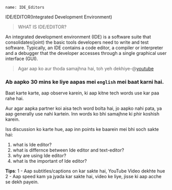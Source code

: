 ```ngMeta
name: IDE_Editors
```

IDE/EDITOR(Integrated Development Environment)

>  WHAT IS  IDE/EDIITOR?

An integrated development environment (IDE) is a software suite that consolidates(joint) the basic tools developers need to write and test software. Typically, an IDE contains a code editor, a compiler or interpreter and a debugger that the developer accesses through a single graphical user interface (GUI).

> Agar aap ko aur thoda samajhna hai, toh yeh dekhiye-@[youtube](7GmDq_DXEF8)


### Ab aapko 30 mins ke liye aapas mei `english` mei baat karni hai.
Baat karte karte, aap observe karein, ki aap kitne tech words use kar paa rahe hai.

Aur agar aapka partner koi aisa tech word bolta hai, jo aapko nahi pata, ya aap generally use nahi kartein. Inn words ko bhi samajhne ki phir koshish karein.

Iss discussion ko karte hue, aap inn points ke baarein mei bhi soch sakte hai:

1. what is Ide editor?
2. what is differnce between Ide editor and text-editor?
3. why are using Ide editor?
4. what is the important of Ide editor?


**Tips**:
1 - Aap subtitles/captions on kar sakte hai, YouTube Video dekhte hue
2 - Aap speed kam ya jyada kar sakte hai, video ke liye, jisse ki aap acche se dekh payein.

